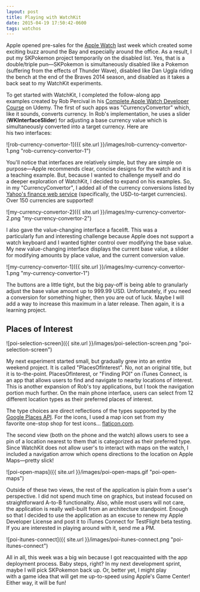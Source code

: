 ```yaml
---
layout: post
title: Playing with WatchKit
date: 2015-04-19 17:50:42-0600
tags: watchos
---
```


Apple opened pre-sales for the [Apple Watch](https://www.apple.com/watch/) last week which created some exciting buzz around the Bay and especially around the office. As a result, I put my SKPokemon project temporarily on the disabled list. Yes, that is a double/triple pun—SKPokemon is simultaneously disabled like a Pokemon (suffering from the effects of Thunder Wave), disabled like Dan Uggla riding the bench at the end of the Braves 2014 season, and disabled as it takes a back seat to my WatchKit experiments.

To get started with WatchKit, I completed the follow-along app examples created by Rob Percival in his [Complete Apple Watch Developer Course](https://www.udemy.com/complete-apple-watch-developer-course) on Udemy. The first of such apps was "CurrencyConvertor" which, like it sounds, converts currency. In Rob's implementation, he uses a slider (**WKInterfaceSlider**) for adjusting a base currency value which is simultaneously converted into a target currency. Here are his two interfaces:

![rob-currency-convertor-1]({{ site.url }}/images/rob-currency-convertor-1.png "rob-currency-convertor-1")

You'll notice that interfaces are relatively simple, but they are simple on purpose—Apple recommends clear, concise designs for the watch and it is a teaching example. But, because I wanted to challenge myself and do a deeper exploration of WatchKit, I decided to expand on his examples. So, in my "CurrencyConvertor", I added all of the currency conversions listed by [Yahoo's finance web service](http://finance.yahoo.com/webservice/v1/symbols/allcurrencies/quote) (specifically, the USD-to-target currencies). Over 150 currencies are supported!

![my-currency-convertor-2]({{ site.url }}/images/my-currency-convertor-2.png "my-currency-convertor-2")

I also gave the value-changing interface a facelift. This was a particularly fun and interesting challenge because Apple does not support a watch keyboard and I wanted tighter control over modifying the base value. My new value-changing interface displays the current base value, a slider for modifying amounts by place value, and the current conversion value.

![my-currency-convertor-1]({{ site.url }}/images/my-currency-convertor-1.png "my-currency-convertor-1")

The buttons are a little tight, but the big pay-off is being able to granularly adjust the base value amount up to 999.99 USD. Unfortunately, if you need a conversion for something higher, then you are out of luck. Maybe I will add a way to increase this maximum in a later release. Then again, it is a learning project.

## Places of Interest

![poi-selection-screen]({{ site.url }}/images/poi-selection-screen.png "poi-selection-screen")

My next experiment started small, but gradually grew into an entire weekend project. It is called "PlacesOfInterest". No, not an original title, but it is to-the-point. PlacesOfInterest, or "Finding POI" on iTunes Connect, is an app that allows users to find and navigate to nearby locations of interest. This is another expansion of Rob's toy applications, but I took the navigation portion much further. On the main phone interface, users can select from 12 different location types as their preferred places of interest.

The type choices are direct reflections of the types supported by the [Google Places API](https://developers.google.com/places/). For the icons, I used a map icon set from my favorite one-stop shop for test icons... [flaticon.com](http://www.flaticon.com/).

The second view (both on the phone and the watch) allows users to see a pin of a location nearest to them that is categorized as their preferred type. Since WatchKit does not allow user's to interact with maps on the watch, I included a navigation arrow which opens directions to the location on Apple Maps—pretty slick!

![poi-open-maps]({{ site.url }}/images/poi-open-maps.gif "poi-open-maps")

Outside of these two views, the rest of the application is plain from a user's perspective. I did not spend much time on graphics, but instead focused on straightforward A-to-B functionality. Also, while most users will not care, the application is really well-built from an architecture standpoint. Enough so that I decided to use the application as an excuse to renew my Apple Developer License and post it to iTunes Connect for TestFlight beta testing. If you are interested in playing around with it, send me a PM.

![poi-itunes-connect]({{ site.url }}/images/poi-itunes-connect.png "poi-itunes-connect")

All in all, this week was a big win because I got reacquainted with the app deployment process. Baby steps, right? In my next development sprint, maybe I will pick SKPokemon back up. Or, better yet, I might play with a game idea that will get me up-to-speed using Apple's Game Center! Either way, it will be fun!